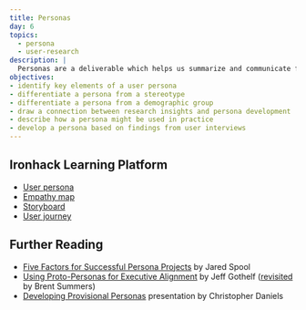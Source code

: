 ```yaml
---
title: Personas
day: 6
topics:
  - persona
  - user-research
description: |
  Personas are a deliverable which helps us summarize and communicate findings from user research, embodying those findings in a representative user which other stakeholders can empathize with as well.
objectives:
- identify key elements of a user persona
- differentiate a persona from a stereotype
- differentiate a persona from a demographic group
- draw a connection between research insights and persona development
- describe how a persona might be used in practice
- develop a persona based on findings from user interviews
---
```


Ironhack Learning Platform
-------------------

- [User persona](http://learn.ironhack.com/#/learning_unit/3344)
- [Empathy map](http://learn.ironhack.com/#/learning_unit/3343)
- [Storyboard](http://learn.ironhack.com/#/learning_unit/3349)
- [User journey](http://learn.ironhack.com/#/learning_unit/3350)


Further Reading
---------------

- [Five Factors for Successful Persona Projects](https://articles.uie.com/successful_persona_projects/) by Jared Spool
- [Using Proto-Personas for Executive Alignment](http://uxmag.com/articles/using-proto-personas-for-executive-alignment) by Jeff Gothelf ([revisited](https://uxmag.com/articles/revisiting-proto-personas-for-executive-alignment) by Brent Summers)
- [Developing Provisional Personas](https://www.dropbox.com/s/vvqdkt8upf12hyh/07.17.14_Provisional-Personas.pdf?dl=0) presentation by Christopher Daniels
